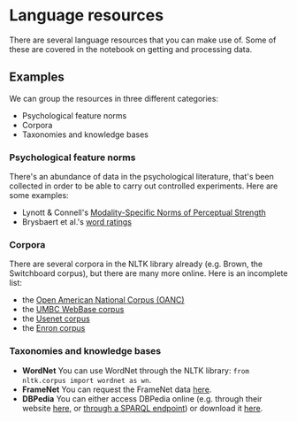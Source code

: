 # Language resources

There are several language resources that you can make use of. Some of these are
covered in the notebook on getting and processing data.

## Examples

We can group the resources in three different categories:

* Psychological feature norms
* Corpora
* Taxonomies and knowledge bases

### Psychological feature norms

There's an abundance of data in the psychological literature, that's been collected
in order to be able to carry out controlled experiments. Here are some examples:

* Lynott & Connell's [Modality-Specific Norms of Perceptual Strength](http://www.lancaster.ac.uk/people/connelll/lab/norms.html)
* Brysbaert et al.'s [word ratings](http://crr.ugent.be/programs-data/word-ratings)

### Corpora

There are several corpora in the NLTK library already (e.g. Brown, the Switchboard
corpus), but there are many more online. Here is an incomplete list:

* the [Open American National Corpus (OANC)](http://www.anc.org/data/oanc/download/)
* the [UMBC WebBase corpus](http://ebiquity.umbc.edu/blogger/2013/05/01/umbc-webbase-corpus-of-3b-english-words/)
* the [Usenet corpus](http://www.psych.ualberta.ca/~westburylab/downloads/usenetcorpus.download.html)
* the [Enron corpus](https://www.cs.cmu.edu/~./enron/)


### Taxonomies and knowledge bases

* **WordNet** You can use WordNet through the NLTK library: `from nltk.corpus import wordnet as wn`.
* **FrameNet** You can request the FrameNet data [here](https://framenet.icsi.berkeley.edu/fndrupal/framenet_data).
* **DBPedia** You can either access DBPedia online (e.g. through their website [here](http://dbpedia.org/page/Amsterdam), or [through a SPARQL endpoint](http://wiki.dbpedia.org/OnlineAccess)) or download it [here](http://wiki.dbpedia.org/dbpedia-dataset-version-2015-10).
